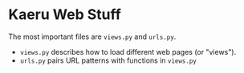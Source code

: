 # Kaeru Web Stuff

The most important files are `views.py` and `urls.py`.

* `views.py` describes how to load different web pages (or "views").
* `urls.py` pairs URL patterns with functions in `views.py`
